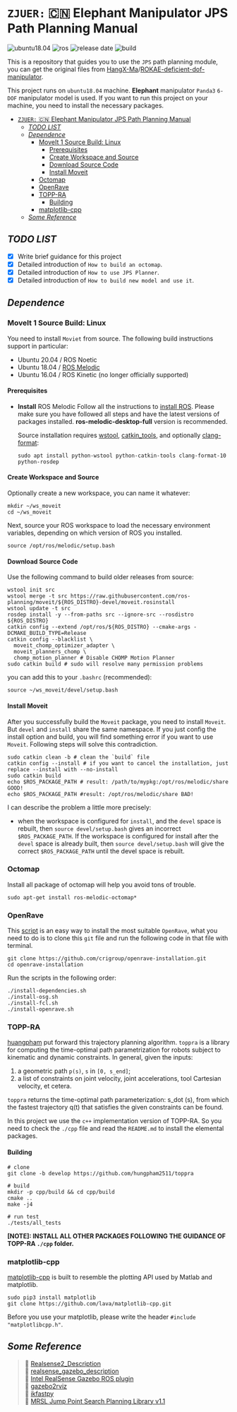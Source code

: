 # `ZJUER:` :cn: Elephant Manipulator JPS Path Planning Manual

![ubuntu18.04](https://img.shields.io/badge/platform-ubuntu18.04-green) ![ros](https://img.shields.io/badge/ros-melodic-green) ![release date](https://img.shields.io/badge/release%20date-Aprial%202022-orange) ![build](https://img.shields.io/badge/build-passing-blue?logo=github) 

This is a repository that guides you to use the `JPS` path planning module, you can get the original files from [HangX-Ma](https://github.com/HangX-Ma)/[ROKAE-deficient-dof-manipulator](https://github.com/HangX-Ma/ROKAE-deficient-dof-manipulator.git).

This project runs on `ubuntu18.04` machine. **Elephant** manipulator `Panda3` `6-DOF` manipulator model is used. If you want to run this project on your machine, you need to install the necessary packages.

<!-- @import "[TOC]" {cmd="toc" depthFrom=1 depthTo=6 orderedList=false} -->

<!-- code_chunk_output -->

- [`ZJUER:` :cn: Elephant Manipulator JPS Path Planning Manual](#zjuer-cn-elephant-manipulator-jps-path-planning-manual)
  - [_TODO LIST_](#todo-list)
  - [_Dependence_](#dependence)
    - [MoveIt 1 Source Build: Linux](#moveit-1-source-build-linux)
      - [Prerequisites](#prerequisites)
      - [Create Workspace and Source](#create-workspace-and-source)
      - [Download Source Code](#download-source-code)
      - [Install Moveit](#install-moveit)
    - [Octomap](#octomap)
    - [OpenRave](#openrave)
    - [TOPP-RA](#topp-ra)
      - [Building](#building)
    - [matplotlib-cpp](#matplotlib-cpp)
  - [_Some Reference_](#some-reference)

<!-- /code_chunk_output -->



## _TODO LIST_
- [x] Write brief guidance for this project
- [x] Detailed introduction of `How to build an octomap`.
- [x] Detailed introduction of `How to use JPS Planner`.
- [x] Detailed introduction of `How to build new model and use it`.

## _Dependence_
###  MoveIt 1 Source Build: Linux
You need to install `Moviet` from source. The following build instructions support in particular:
- Ubuntu 20.04 / ROS Noetic
- Ubuntu 18.04 / [ROS Melodic](https://wiki.ros.org/melodic/Installation/Ubuntu)
- Ubuntu 16.04 / ROS Kinetic (no longer officially supported)

#### Prerequisites
- **Install** ROS Melodic
  Follow all the instructions to [install ROS](https://wiki.ros.org/melodic/Installation/Ubuntu). Please make sure you have followed all steps and have the latest versions of packages installed. **ros-melodic-desktop-full** version is recommended.

  Source installation requires [wstool](http://wiki.ros.org/wstool), [catkin_tools](https://catkin-tools.readthedocs.io/en/latest/), and optionally [clang-format](https://clang.llvm.org/docs/ClangFormat.html):
  ```shell
  sudo apt install python-wstool python-catkin-tools clang-format-10 python-rosdep
  ```
#### Create Workspace and Source
  Optionally create a new workspace, you can name it whatever:
  ```shell
  mkdir ~/ws_moveit
  cd ~/ws_moveit
  ```
  Next, source your ROS workspace to load the necessary environment variables, depending on which version of ROS you installed.
  ```shell
  source /opt/ros/melodic/setup.bash
  ```
#### Download Source Code
  Use the following command to build older releases from source:
  ```shell
  wstool init src
  wstool merge -t src https://raw.githubusercontent.com/ros-planning/moveit/${ROS_DISTRO}-devel/moveit.rosinstall
  wstool update -t src
  rosdep install -y --from-paths src --ignore-src --rosdistro ${ROS_DISTRO}
  catkin config --extend /opt/ros/${ROS_DISTRO} --cmake-args -DCMAKE_BUILD_TYPE=Release
  catkin config --blacklist \
    moveit_chomp_optimizer_adapter \
    moveit_planners_chomp \
    chomp_motion_planner # Disable CHOMP Motion Planner
  sudo catkin build # sudo will resolve many permission problems
  ```
  you can add this to your `.bashrc` (recommended):
  ```shell
  source ~/ws_moveit/devel/setup.bash
  ```
#### Install Moveit
  After you successfully build the `Moveit` package, you need to install `Moveit`. But `devel` and `install` share the same namespace. If you just config the install option and build, you will find something error if you want to use `Moveit`. Following steps will solve this contradiction.
  ```shell
  sudo catkin clean -b # clean the `build` file
  catkin config --install # if you want to cancel the installation, just replace --install with --no-install
  sudo catkin build
  echo $ROS_PACKAGE_PATH # result: /path/to/mypkg:/opt/ros/melodic/share GOOD!
  echo $ROS_PACKAGE_PATH #result: /opt/ros/melodic/share BAD!
  ```

  I can describe the problem a little more precisely: 
  - when the workspace is configured for `install`, and the `devel` space is rebuilt, then `source devel/setup.bash` gives an incorrect `$ROS_PACKAGE_PATH`. If the workspace is configured for install after the `devel` space is already built, then `source devel/setup.bash` will give the correct `$ROS_PACKAGE_PATH` until the devel space is rebuilt.

### Octomap
Install all package of octomap will help you avoid tons of trouble.
```shell
sudo apt-get install ros-melodic-octomap*
```

### OpenRave
This [script](https://github.com/crigroup/openrave-installation) is an easy way to install the most suitable `OpenRave`, what you need to do is to clone this `git` file and run the following code in that file with terminal.
```shell
git clone https://github.com/crigroup/openrave-installation.git
cd openrave-installation
```
Run the scripts in the following order:
```shell
./install-dependencies.sh
./install-osg.sh
./install-fcl.sh
./install-openrave.sh
```

### TOPP-RA
[huangpham](https://github.com/hungpham2511/toppra) put forward this trajectory planning algorithm. `toppra` is a library for computing the time-optimal path parametrization for robots subject to kinematic and dynamic constraints. In general, given the inputs:

  1. a geometric path `p(s)`, `s` in `[0, s_end]`;
  2. a list of constraints on joint velocity, joint accelerations, tool Cartesian velocity, et cetera.

`toppra` returns the time-optimal path parameterization: s_dot (s), from which the fastest trajectory q(t) that satisfies the given constraints can be found.

In this project we use the `c++` implementation version of TOPP-RA. So you need to check the `./cpp` file and read the `README.md` to install the elemental packages.
#### Building
```shell
# clone
git clone -b develop https://github.com/hungpham2511/toppra

# build
mkdir -p cpp/build && cd cpp/build
cmake ..
make -j4

# run test
./tests/all_tests
```
**[NOTE]: INSTALL ALL OTHER PACKAGES FOLLOWING THE GUIDANCE OF TOPP-RA `./cpp` folder.**

### matplotlib-cpp
[matplotlib-cpp](https://github.com/lava/matplotlib-cpp) is built to resemble the plotting API used by Matlab and matplotlib.
```shell
sudo pip3 install matplotlib
git clone https://github.com/lava/matplotlib-cpp.git
```
Before you use your matplotlib, please write the header `#include "matplotlibcpp.h"`.

## _Some Reference_
> :link: [Realsense2_Description](https://github.com/issaiass/realsense2_description) \
> :link: [realsense_gazebo_description](https://github.com/m-tartari/realsense_gazebo_description) \
> :link: [Intel RealSense Gazebo ROS plugin](https://github.com/m-tartari/realsense_gazebo_plugin) \
> :link: [gazebo2rviz](https://github.com/andreasBihlmaier/gazebo2rviz) \
> :link: [ikfastpy](https://github.com/andyzeng/ikfastpy) \
> :link: [MRSL Jump Point Search Planning Library v1.1](https://github.com/KumarRobotics/jps3d)
